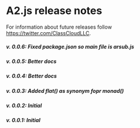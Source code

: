 # A2.js release notes


For information about future releases
follow https://twitter.com/ClassCloudLLC.


##### v. 0.0.6: Fixed package.json so main file is arsub.js
##### v. 0.0.5: Better docs
##### v. 0.0.4: Better docs
##### v. 0.0.3: Added flat() as synonym fopr monad()
##### v. 0.0.2: Initial
##### v. 0.0.1: Initial
